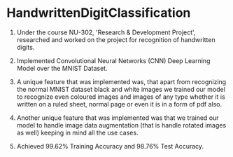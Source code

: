 # HandwrittenDigitClassification

1. Under the course NU-302, 'Research & Development Project', researched and worked on the project for recognition of handwritten digits.

2. Implemented Convolutional Neural Networks (CNN) Deep Learning Model over the MNIST Dataset.

3. A unique feature that was implemented was, that apart from recognizing the normal MNIST dataset black and white images we trained our model to recognize even coloured images and images of any type whether it is written on a ruled sheet, normal page or even it is in a form of pdf also.

4. Another unique feature that was implemented was that we trained our model to handle image data augmentation (that is handle rotated images as well) keeping in mind all the use cases.

5. Achieved 99.62% Training Accuracy and 98.76% Test Accuracy.
